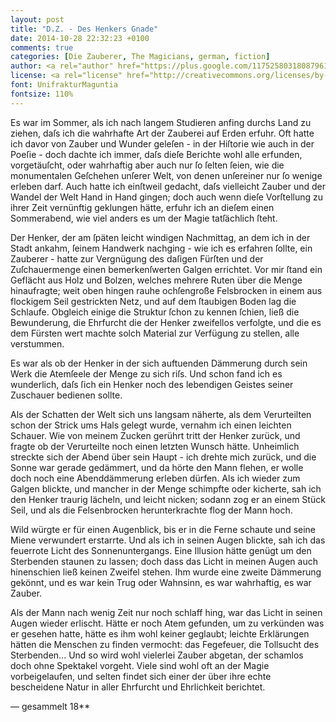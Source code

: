 ```yaml
---
layout: post
title: "D.Z. - Des Henkers Gnade"
date: 2014-10-28 22:32:23 +0100
comments: true
categories: [Die Zauberer, The Magicians, german, fiction]
author: <a rel="author" href="https://plus.google.com/117525803180879614771/posts">Horea Christian</a>
license: <a rel="license" href="http://creativecommons.org/licenses/by-sa/4.0/">Creative Commons Attribution-ShareAlike 4.0 International License</a>.
font: UnifrakturMaguntia
fontsize: 110%
---
```


Es war im Sommer, als ich nach langem Studieren anfing durchs Land zu ziehen, daſs ich die wahrhafte Art der Zauberei auf Erden erfuhr.
Oft hatte ich davor von Zauber und Wunder geleſen - in der Hiſtorie wie auch in der Poeſie - doch dachte ich immer, daſs dieſe Berichte wohl alle erfunden, vorgetäuſcht, oder wahrhaftig aber auch nur ſo ſelten ſeien, wie die monumentalen Geſchehen unſerer Welt, von denen unſereiner nur ſo wenige erleben darf.
Auch hatte ich einſtweil gedacht, daſs vielleicht Zauber und der Wandel der Welt Hand in Hand gingen; doch auch wenn dieſe Vorſtellung zu ihrer Zeit vernünftig geklungen hätte, erfuhr ich an dieſem einen Sommerabend, wie viel anders es um der Magie tatſächlich ſteht.

<!-- more -->

Der Henker, der am ſpäten leicht windigen Nachmittag, an dem ich in der Stadt ankahm, ſeinem Handwerk nachging - wie ich es erfahren ſollte, ein Zauberer - hatte zur Vergnügung des daſigen Fürſten und der Zuſchauermenge einen bemerkenſwerten Galgen errichtet.
Vor mir ſtand ein Geflächt aus Holz und Bolzen, welches mehrere Ruten über die Menge hinaufragte; weit oben hingen rauhe ochſengroße Felsbrocken in einem aus flockigem Seil gestrickten Netz, und auf dem ſtaubigen Boden lag die Schlaufe.
Obgleich einige die Struktur ſchon zu kennen ſchien, ließ die Bewunderung, die Ehrfurcht die der Henker zweifellos verfolgte, und die es dem Fürsten wert machte solch Material zur Verfügung zu stellen, alle verstummen.

Es war als ob der Henker in der sich auftuenden Dämmerung durch sein Werk die Atemſeele der Menge zu sich riſs.
Und schon fand ich es wunderlich, daſs ſich ein Henker noch des lebendigen Geistes seiner Zuschauer bedienen sollte.

Als der Schatten der Welt sich uns langsam näherte, als dem Verurteilten schon der Strick ums Hals gelegt wurde, vernahm ich einen leichten Schauer.
Wie von meinem Zucken gerührt tritt der Henker zurück, und fragte ob der Verurteilte noch einen letzten Wunsch hätte.
Unheimlich streckte sich der Abend über sein Haupt - ich drehte mich zurück, und die Sonne war gerade gedämmert, und da hörte den Mann flehen, er wolle doch noch eine Abenddämmerung erleben dürfen.
Als ich wieder zum Galgen blickte, und mancher in der Menge schimpfte oder kicherte, sah ich den Henker traurig lächeln, und leicht nicken; sodann zog er an einem Stück Seil, und als die Felsenbrocken herunterkrachte flog der Mann hoch.

Wild würgte er für einen Augenblick, bis er in die Ferne schaute und seine Miene verwundert erstarrte.
Und als ich in seinen Augen blickte, sah ich das feuerrote Licht des Sonnenuntergangs.
Eine Illusion hätte genügt um den Sterbenden staunen zu lassen; doch dass das Licht in meinen Augen auch hinenschien ließ keinen Zweifel stehen.
Ihm wurde eine zweite Dämmerung gekönnt, und es war kein Trug oder Wahnsinn, es war wahrhaftig, es war Zauber.

Als der Mann nach wenig Zeit nur noch schlaff hing, war das Licht in seinen Augen wieder erlischt.
Hätte er noch Atem gefunden, um zu verkünden was er gesehen hatte, hätte es ihm wohl keiner geglaubt; leichte Erklärungen hätten die Menschen zu finden vermocht: das Fegefeuer, die Tollsucht des Sterbenden...
Und so wird wohl vielerlei Zauber abgetan, der schamlos doch ohne Spektakel vorgeht.
Viele sind wohl oft an der Magie vorbeigelaufen, und selten findet sich einer der über ihre echte bescheidene Natur in aller Ehrfurcht und Ehrlichkeit berichtet.

— gesammelt 18**
